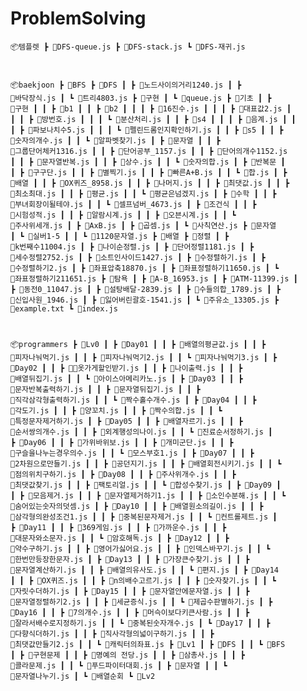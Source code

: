 # ProblemSolving

<code>📦템플렛
 ┣ 📜DFS-queue.js
 ┣ 📜DFS-stack.js
 ┗ 📜DFS-재귀.js
 
 📦baekjoon
 ┣ 📂BFS
 ┣ 📂DFS
 ┃ ┣ 📜노드사이의거리1240.js
 ┃ ┣ 📜바닥장식.js
 ┃ ┗ 📜트리4803.js
 ┣ 📂구현
 ┃ ┗ 📜queue.js
 ┣ 📂기초
 ┃ ┣ 📂구현
 ┃ ┃ ┣ 📂b1
 ┃ ┃ ┣ 📂b2
 ┃ ┃ ┃ ┣ 📜16진수.js
 ┃ ┃ ┃ ┣ 📜대표값2.js
 ┃ ┃ ┃ ┣ 📜방번호.js
 ┃ ┃ ┃ ┗ 📜분산처리.js
 ┃ ┃ ┣ 📂s4
 ┃ ┃ ┃ ┣ 📜음계.js
 ┃ ┃ ┃ ┣ 📜파보나치수5.js
 ┃ ┃ ┃ ┗ 📜펠린드롬인지확인하기.js
 ┃ ┃ ┣ 📂s5
 ┃ ┃ ┣ 📜숫자의개수.js
 ┃ ┃ ┗ 📜알파벳찾기.js
 ┃ ┣ 📂문자열
 ┃ ┃ ┣ 📜그룹단어체커1316.js
 ┃ ┃ ┣ 📜단어공부_1157.js
 ┃ ┃ ┣ 📜단어의개수1152.js
 ┃ ┃ ┣ 📜문자열반복.js
 ┃ ┃ ┣ 📜상수.js
 ┃ ┃ ┗ 📜숫자의합.js
 ┃ ┣ 📂반복문
 ┃ ┃ ┣ 📜구구단.js
 ┃ ┃ ┣ 📜별찍기.js
 ┃ ┃ ┣ 📜빠른A+B.js
 ┃ ┃ ┗ 📜합.js
 ┃ ┣ 📂배열
 ┃ ┃ ┣ 📜OX퀴즈_8958.js
 ┃ ┃ ┣ 📜나머지.js
 ┃ ┃ ┣ 📜최댓값.js
 ┃ ┃ ┣ 📜최소최대.js
 ┃ ┃ ┣ 📜평균.js
 ┃ ┃ ┗ 📜평균은넘겠지.js
 ┃ ┣ 📂수학
 ┃ ┃ ┣ 📜부녀회장이될테야.js
 ┃ ┃ ┗ 📜셀프넘버_4673.js
 ┃ ┣ 📂조건식
 ┃ ┃ ┣ 📜시험성적.js
 ┃ ┃ ┣ 📜알람시계.js
 ┃ ┃ ┣ 📜오븐시계.js
 ┃ ┃ ┗ 📜주사위세개.js
 ┃ ┣ 📜AxB.js
 ┃ ┣ 📜곱셈.js
 ┃ ┗ 📜사칙연산.js
 ┣ 📂문자열
 ┃ ┗ 📂실버1-5
 ┃ ┃ ┗ 📜1120문자열.js
 ┣ 📂배열
 ┣ 📂정렬
 ┃ ┣ 📜k번째수11004.js
 ┃ ┣ 📜나이순정렬.js
 ┃ ┣ 📜단어정렬1181.js
 ┃ ┣ 📜세수정렬2752.js
 ┃ ┣ 📜소트인사이드1427.js
 ┃ ┣ 📜수정렬하기.js
 ┃ ┣ 📜수정렬하기2.js
 ┃ ┣ 📜좌표압축18870.js
 ┃ ┣ 📜좌표정렬하기11650.js
 ┃ ┗ 📜좌표정렬하기211651.js
 ┣ 📂탐욕
 ┃ ┣ 📜A-B_16953.js
 ┃ ┣ 📜ATM-11399.js
 ┃ ┣ 📜동전0_11047.js
 ┃ ┣ 📜설탕배달-2839.js
 ┃ ┣ 📜수들의합_1789.js
 ┃ ┣ 📜신입사원_1946.js
 ┃ ┣ 📜잃어버린괄호-1541.js
 ┃ ┗ 📜주유소_13305.js
 ┣ 📜example.txt
 ┗ 📜index.js
 
 📦programmers
 ┣ 📂Lv0
 ┃ ┣ 📂Day01
 ┃ ┃ ┣ 📜배열의평균값.js
 ┃ ┃ ┣ 📜피자나눠먹기.js
 ┃ ┃ ┣ 📜피자나눠먹기2.js
 ┃ ┃ ┗ 📜피자나눠먹기3.js
 ┃ ┣ 📂Day02
 ┃ ┃ ┣ 📜옷가게할인받기.js
 ┃ ┃ ┣ 📜나이출력.js
 ┃ ┃ ┣ 📜배열뒤집기.js
 ┃ ┃ ┗ 📜아이스아메리카노.js
 ┃ ┣ 📂Day03
 ┃ ┃ ┣ 📜문자반복출력하기.js
 ┃ ┃ ┣ 📜문자열뒤집기.js
 ┃ ┃ ┣ 📜직각삼각형출력하기.js
 ┃ ┃ ┗ 📜짝수홀수개수.js
 ┃ ┣ 📂Day04
 ┃ ┃ ┣ 📜각도기.js
 ┃ ┃ ┣ 📜양꼬치.js
 ┃ ┃ ┣ 📜짝수의합.js
 ┃ ┃ ┗ 📜특정문자제거하기.js
 ┃ ┣ 📂Day05
 ┃ ┃ ┣ 📜배열자르기.js
 ┃ ┃ ┣ 📜순서쌍의개수.js
 ┃ ┃ ┣ 📜외계행성의나이.js
 ┃ ┃ ┗ 📜진료순서정하기.js
 ┃ ┣ 📂Day06
 ┃ ┃ ┣ 📜가위바위보.js
 ┃ ┃ ┣ 📜개미군단.js
 ┃ ┃ ┣ 📜구슬을나누는경우의수.js
 ┃ ┃ ┗ 📜모스부호1.js
 ┃ ┣ 📂Day07
 ┃ ┃ ┣ 📜2차원으로만들기.js
 ┃ ┃ ┣ 📜공던지기.js
 ┃ ┃ ┣ 📜배열회전시키기.js
 ┃ ┃ ┗ 📜점의위치구하기.js
 ┃ ┣ 📂Day08
 ┃ ┃ ┣ 📜주사위개수.js
 ┃ ┃ ┣ 📜최댓값찾기.js
 ┃ ┃ ┣ 📜팩토리얼.js
 ┃ ┃ ┗ 📜합성수찾기.js
 ┃ ┣ 📂Day09
 ┃ ┃ ┣ 📜모음제거.js
 ┃ ┃ ┣ 📜문자열제거하기1.js
 ┃ ┃ ┣ 📜소인수분해.js
 ┃ ┃ ┗ 📜숨어있는숫자의덧셈.js
 ┃ ┣ 📂Day10
 ┃ ┃ ┣ 📜배열원소의길이.js
 ┃ ┃ ┣ 📜삼각형의완성조건1.js
 ┃ ┃ ┣ 📜중복된문자제거.js
 ┃ ┃ ┗ 📜컨트롤제트.js
 ┃ ┣ 📂Day11
 ┃ ┃ ┣ 📜369게임.js
 ┃ ┃ ┣ 📜가까운수.js
 ┃ ┃ ┣ 📜대문자와소문자.js
 ┃ ┃ ┗ 📜암호해독.js
 ┃ ┣ 📂Day12
 ┃ ┃ ┣ 📜약수구하기.js
 ┃ ┃ ┣ 📜영어가싫어요.js
 ┃ ┃ ┣ 📜인덱스바꾸기.js
 ┃ ┃ ┗ 📜한번만등장한문자.js
 ┃ ┣ 📂Day13
 ┃ ┃ ┣ 📜가장큰수찾기.js
 ┃ ┃ ┣ 📜문자열계산하기.js
 ┃ ┃ ┣ 📜배열의유사도.js
 ┃ ┃ ┗ 📜편지.js
 ┃ ┣ 📂Day14
 ┃ ┃ ┣ 📜OX퀴즈.js
 ┃ ┃ ┣ 📜n의배수고르기.js
 ┃ ┃ ┣ 📜숫자찾기.js
 ┃ ┃ ┗ 📜자릿수더하기.js
 ┃ ┣ 📂Day15
 ┃ ┃ ┣ 📜문자열안에문자열.js
 ┃ ┃ ┣ 📜문자열정렬하기2.js
 ┃ ┃ ┣ 📜세균증식.js
 ┃ ┃ ┗ 📜제곱수판별하기.js
 ┃ ┣ 📂Day16
 ┃ ┃ ┣ 📜7의개수.js
 ┃ ┃ ┣ 📜머슥이보다키큰사람.js
 ┃ ┃ ┣ 📜잘라서배수로지정하기.js
 ┃ ┃ ┗ 📜중복된숫자개수.js
 ┃ ┗ 📂Day17
 ┃ ┃ ┣ 📜다향식더하기.js
 ┃ ┃ ┣ 📜직사각형의넓이구하기.js
 ┃ ┃ ┣ 📜최댓값만들기2.js
 ┃ ┃ ┗ 📜캐릭터의좌표.js
 ┣ 📂Lv1
 ┃ ┣ 📂DFS
 ┃ ┃ ┗ 📂BFS
 ┃ ┣ 📂구현문제
 ┃ ┃ ┣ 📜명예의 전당.js
 ┃ ┃ ┣ 📜삼총사.js
 ┃ ┃ ┣ 📜콜라문제.js
 ┃ ┃ ┗ 📜푸드파이터대회.js
 ┃ ┣ 📂문자열
 ┃ ┃ ┗ 📜문자열나누기.js
 ┃ ┗ 📂배열순회
 ┗ 📂Lv2</code>
